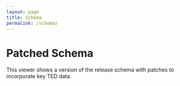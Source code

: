 ```yaml
---
layout: page
title: Schema
permalink: /schema/
---
```


# Patched Schema

This viewer shows a version of the release schema with patches to incorporate key TED data. 

<script src="/docson/widget.js" data-schema="/extensions/patched.json"></script>